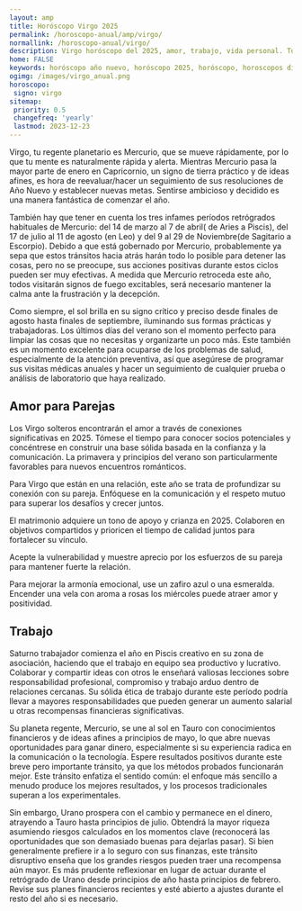 ```yaml
---
layout: amp
title: Horóscopo Virgo 2025 
permalink: /horoscopo-anual/amp/virgo/
normallink: /horoscopo-anual/virgo/
description: Virgo horóscopo del 2025, amor, trabajo, vida personal. Todas las predicciones para Virgo 2025 gratis. Disfruta este año nuevo.
home: FALSE
keywords: horóscopo año nuevo, horóscopo 2025, horóscopo, horoscopos diarios gratis del dia de hoy, horóscopo diario gratis,horóscopo ano nuevo 2025, horóscopo esperanza gracia, horoscopo Virgo 2025, horoscop, horóscopos gratis, horoscopo Virgo, horoscopo Virgo 2025 gratis, Tarot, Astrologia, Zodíaco, Virgo, horoscopo gratis,tarot en femenino,videncia gratuita,horoscopos gratuitos,horóscopos, astrologia,videncia gratis
ogimg: /images/virgo_anual.png
horoscopo:
 signo: virgo
sitemap:
 priority: 0.5
 changefreq: 'yearly'
 lastmod: 2023-12-23
---
```





Virgo, tu regente planetario es Mercurio, que se mueve rápidamente, por lo que tu mente es naturalmente rápida y alerta. Mientras Mercurio pasa la mayor parte de enero en Capricornio, un signo de tierra práctico y de ideas afines, es hora de reevaluar/hacer un seguimiento de sus resoluciones de Año Nuevo y establecer nuevas metas. Sentirse ambicioso y decidido es una manera fantástica de comenzar el año.

También hay que tener en cuenta los tres infames períodos retrógrados habituales de Mercurio: del 14 de marzo al 7 de abril( de Aries a Piscis), del 17 de julio al 11 de agosto (en Leo) y del 9 al 29 de Noviembre(de Sagitario a Escorpio). Debido a que está gobernado por Mercurio, probablemente ya sepa que estos tránsitos hacia atrás harán todo lo posible para detener las cosas, pero no se preocupe, sus acciones positivas durante estos ciclos pueden ser muy efectivas. A medida que Mercurio retroceda este año, todos visitarán signos de fuego excitables, será necesario mantener la calma ante la frustración y la decepción.

Como siempre, el sol brilla en su signo crítico y preciso desde finales de agosto hasta finales de septiembre, iluminando sus formas prácticas y trabajadoras. Los últimos días del verano son el momento perfecto para limpiar las cosas que no necesitas y organizarte un poco más. Este también es un momento excelente para ocuparse de los problemas de salud, especialmente de la atención preventiva, así que asegúrese de programar sus visitas médicas anuales y hacer un seguimiento de cualquier prueba o análisis de laboratorio que haya realizado.

## Amor para Parejas

Los Virgo solteros encontrarán el amor a través de conexiones significativas en 2025. Tómese el tiempo para conocer socios potenciales y concéntrese en construir una base sólida basada en la confianza y la comunicación. La primavera y principios del verano son particularmente favorables para nuevos encuentros románticos.

Para Virgo que están en una relación, este año se trata de profundizar su conexión con su pareja. Enfóquese en la comunicación y el respeto mutuo para superar los desafíos y crecer juntos.

El matrimonio adquiere un tono de apoyo y crianza en 2025. Colaboren en objetivos compartidos y prioricen el tiempo de calidad juntos para fortalecer su vínculo.

Acepte la vulnerabilidad y muestre aprecio por los esfuerzos de su pareja para mantener fuerte la relación.

Para mejorar la armonía emocional, use un zafiro azul o una esmeralda. Encender una vela con aroma a rosas los miércoles puede atraer amor y positividad.

## Trabajo

Saturno trabajador comienza el año en Piscis creativo en su zona de asociación, haciendo que el trabajo en equipo sea productivo y lucrativo. Colaborar y compartir ideas con otros le enseñará valiosas lecciones sobre responsabilidad profesional, compromiso y trabajo arduo dentro de relaciones cercanas. Su sólida ética de trabajo durante este período podría llevar a mayores responsabilidades que pueden generar un aumento salarial u otras recompensas financieras significativas.

Su planeta regente, Mercurio, se une al sol en Tauro con conocimientos financieros y de ideas afines a principios de mayo, lo que abre nuevas oportunidades para ganar dinero, especialmente si su experiencia radica en la comunicación o la tecnología. Espere resultados positivos durante este breve pero importante tránsito, ya que los métodos probados funcionarán mejor. Este tránsito enfatiza el sentido común: el enfoque más sencillo a menudo produce los mejores resultados, y los procesos tradicionales superan a los experimentales.

Sin embargo, Urano prospera con el cambio y permanece en el dinero, atrayendo a Tauro hasta principios de julio. Obtendrá la mayor riqueza asumiendo riesgos calculados en los momentos clave (reconocerá las oportunidades que son demasiado buenas para dejarlas pasar). Si bien generalmente prefiere ir a lo seguro con sus finanzas, este tránsito disruptivo enseña que los grandes riesgos pueden traer una recompensa aún mayor. Es más prudente reflexionar en lugar de actuar durante el retrógrado de Urano desde principios de año hasta principios de febrero. Revise sus planes financieros recientes y esté abierto a ajustes durante el resto del año si es necesario.